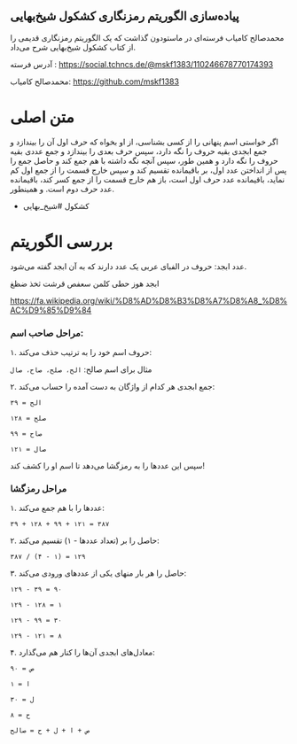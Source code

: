 پیاده‌سازی الگوریتم رمزنگاری کشکول شیخ‌بهایی
---

محمدصالح کامیاب فرسته‌ای در ماستودون گذاشت که یک الگوریتم رمزنگاری قدیمی را از کتاب کشکول شیخ‌بهایی شرح می‌داد.

آدرس فرسته : https://social.tchncs.de/@mskf1383/110246678770174393

محمدصالح کامیاب: https://github.com/mskf1383

# متن اصلی

اگر خواستی اسم پنهانی را از کسی بشناسی، از او بخواه که حرف اول آن را بیندازد
و جمع ابجدی بقیه حروف را نگه دارد، سپس حرف بعدی را بیندازد و جمع عددی بقیه حروف را نگه دارد
و همین طور، سپس آنچه نگه داشته با هم جمع کند و حاصل جمع را پس از انداختن عدد اول، بر باقیمانده تقسیم کند
و سپس خارج قسمت را از جمع اول کم نماید، باقیمانده عدد حرف اول است،
باز هم خارج قسمت را از جمع کسر کند، باقیمانده عدد حرف دوم است. و همینطور.
- کشکول #شیخ_بهایی

# بررسی الگوریتم

عدد ابجد: حروف در الفبای عربی یک عدد دارند که به آن ابجد گفته می‌شود.

ابجد هوز حطی کلمن سعفص قرشت ثخذ ضظغ

https://fa.wikipedia.org/wiki/%D8%AD%D8%B3%D8%A7%D8%A8_%D8%AC%D9%85%D9%84

### مراحل صاحب اسم:

۱. حروف اسم خود را به ترتیب حذف می‌کند:

مثال برای اسم صالح: `الح، صلح، صاح، صال`

۲. جمع ابجدی هر کدام از واژگان به دست آمده را حساب می‌کند:

`الح = ۳۹` 

`صلح = ۱۲۸`

`صاح = ۹۹`
 
`صال = ۱۲۱`  

سپس این عددها را به رمزگشا می‌دهد تا اسم او را کشف کند!

### مراحل رمزگشا

۱. عددها را با هم جمع می‌کند:

`۳۹ + ۱۲۸ + ۹۹ + ۱۲۱ = ۳۸۷`

۲. حاصل را بر (تعداد عددها - ۱) تقسیم می‌کند:

`۳۸۷ / (۴ - ۱) = ۱۲۹`


۳. حاصل را هر بار منهای یکی از عددهای ورودی می‌کند:

`۱۲۹ - ۳۹ = ۹۰`

`۱۲۹ - ۱۲۸ = ۱`

`۱۲۹ - ۹۹ = ۳۰`

`۱۲۹ - ۱۲۱ = ۸`

۴. معادل‌های ابجدی آن‌ها را کنار هم می‌گذارد:

`۹۰ = ص`

`۱ = ا`

`۳۰ = ل`

`۸ = ح`

`ص + ا + ل + ح = صالح`

